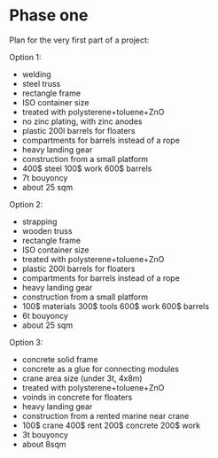 # Phase one
Plan for the very first part of a project:

Option 1:
* welding
* steel truss
* rectangle frame
* ISO container size
* treated with polysterene+toluene+ZnO
* no zinc plating, with zinc anodes
* plastic 200l barrels for floaters
* compartments for barrels instead of a rope
* heavy landing gear
* construction from a small platform
* 400$ steel 100$ work 600$ barrels 
* 7t bouyoncy
* about 25 sqm

Option 2:
* strapping
* wooden truss
* rectangle frame
* ISO container size
* treated with polysterene+toluene+ZnO
* plastic 200l barrels for floaters
* compartments for barrels instead of a rope
* heavy landing gear
* construction from a small platform
* 100$ materials 300$ tools 600$ work 600$ barrels
* 6t bouyoncy
* about 25 sqm

Option 3:
* concrete solid frame
* concrete as a glue for connecting modules
* crane area size (under 3t, 4x8m)
* treated with polysterene+toluene+ZnO
* voinds in concrete for floaters
* heavy landing gear
* construction from a rented marine near crane
* 100$ crane 400$ rent 200$ concrete 200$ work
* 3t bouyoncy
* about 8sqm 
